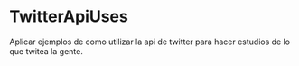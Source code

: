 # TwitterApiUses
Aplicar ejemplos de como utilizar la api de twitter para hacer estudios de lo que twitea la gente.
